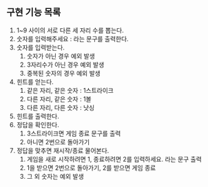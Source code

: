 ## 구현 기능 목록

1. 1~9 사이의 서로 다른 세 자리 수를 뽑는다.
2. 숫자를 입력해주세요 : 라는 문구를 출력한다.
3. 숫자를 입력받는다.
   1. 숫자가 아닌 경우 예외 발생
   2. 3자리수가 아닌 경우 예외 발생
   3. 중복된 숫자의 경우 예외 발생
4. 힌트를 얻는다.
   1. 같은 자리, 같은 숫자 : 1스트라이크
   2. 다른 자리, 같은 숫자 : 1볼
   3. 다른 자리, 다른 숫자 : 낫싱
5. 힌트를 출력한다.
6. 정답을 확인한다.
   1. 3스트라이크면 게임 종료 문구를 출력
   2. 아니면 2번으로 돌아가기
7. 정답을 맞추면 재시작/종료 물어본다.
   1. 게임을 새로 시작하려면 1, 종료하려면 2를 입력하세요. 라는 문구 출력
   2. 1을 받으면 2번으로 돌아가기, 2를 받으면 게임 종료
   3. 그 외 숫자는 예외 발생





            